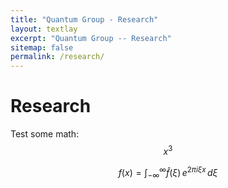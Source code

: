 ```yaml
---
title: "Quantum Group - Research"
layout: textlay
excerpt: "Quantum Group -- Research"
sitemap: false
permalink: /research/
---
```


# Research

Test some math: $$x^3$$

$$f(x) = \int_{-\infty}^\infty \hat f(\xi)\,e^{2 \pi i \xi x} \,d\xi$$


<script type="text/javascript" async src="https://cdn.mathjax.org/mathjax/latest/MathJax.js?config=TeX-MML-AM_CHTML">
</script>
